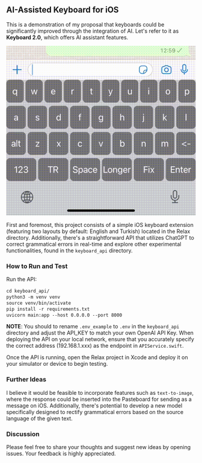 ## AI-Assisted Keyboard for iOS

This is a demonstration of my proposal that keyboards could be significantly improved through the integration of AI. Let's refer to it as **Keyboard 2.0**, which offers AI assistant features.

![](demo.gif)

First and foremost, this project consists of a simple iOS keyboard extension (featuring two layouts by default: English and Turkish) located in the Relax directory. Additionally, there's a straightforward API that utilizes ChatGPT to correct grammatical errors in real-time and explore other experimental functionalities, found in the `keyboard_api` directory.

### How to Run and Test 

Run the API:

```
cd keyboard_api/
python3 -m venv venv
source venv/bin/activate
pip install -r requirements.txt
uvicorn main:app --host 0.0.0.0 --port 8000
```

**NOTE**: You should to rename `.env_example` to `.env` in the `keyboard_api` directory and adjust the API_KEY to match your own OpenAI API Key. When deploying the API on your local network, ensure that you accurately specify the correct address (192.168.1.xxx) as the endpoint in `APIService.swift`.

Once the API is running, open the Relax project in Xcode and deploy it on your simulator or device to begin testing.

### Further Ideas

I believe it would be feasible to incorporate features such as `text-to-image`, where the response could be inserted into the Pasteboard for sending as a message on iOS. Additionally, there's potential to develop a new model specifically designed to rectify grammatical errors based on the source language of the given text.

### Discussion

Please feel free to share your thoughts and suggest new ideas by opening issues. Your feedback is highly appreciated.